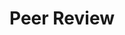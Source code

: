 ---
title: Peer Review
order: 1
organizations:
  - title: "Elsevier's Computer Vision and Image Understanding Journal"
    shorttitle: "CVIU"
    years: 2017-2019

  - title: "IEEE International Conference on Computer Vision"
    shorttitle: "ICCV"
    years: 2017-2018

  - title: "IEEE International Conference on Robotics and Automation"
    shorttitle: "ICRA"
    years: 2017-2019

  - title: "Elsevier's Image and Vision Computing Journal"
    shorttitle: "IMAVIS"
    years: 2017-2019

  - title: "IEEE International Conference on Computer Vision and Pattern Recognition"
    shorttitle: "CVPR"
    years: 2017-2019

  - title: "Robotics: Science &amp; Systems"
    shorttitle: "RSS"
    years: 2017-2018
---
